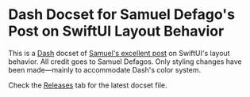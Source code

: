 # Dash Docset for Samuel Defago's Post on SwiftUI Layout Behavior

This is a [Dash](https://kapeli.com/dash) docset of [Samuel's excellent post](http://defagos.github.io/understanding_swiftui_layout_behaviors/) on SwiftUI's layout behavior. All credit goes to Samuel Defagos. Only styling changes have been made—mainly to accommodate Dash's color system.

Check the [Releases](https://github.com/manmal/swiftui-layout-dash-docset/releases/) tab for the latest docset file.
